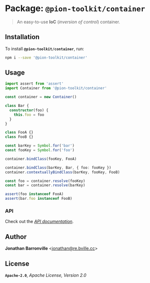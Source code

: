 # Package: `@pion-toolkit/container`

> An easy-to-use __IoC__ (*inversion of control*) container.

## Installation

To install __`@pion-toolkit/container`__, run:

```sh
npm i --save '@pion-toolkit/container'
```

## Usage

```typescript
import assert from 'assert'
import Container from '@pion-toolkit/container'

const container = new Container()

class Bar {
  constructor(foo) {
    this.foo = foo
  }
}

class FooA {}
class FooB {}

const barKey = Symbol.for('bar')
const fooKey = Symbol.for('foo')

container.bindClass(fooKey, FooA)

container.bindClass(barKey, Bar, { foo: fooKey })
container.contextuallyBindClass(barKey, fooKey, FooB)

const foo = container.resolve(fooKey)
const bar = container.resolve(barKey)

assert(foo instanceof FooA)
assert(bar.foo instanceof FooB)
```

### API

Check out the [*API documentation*](docs/classes/_container_.container.md).

## Author

__Jonathan Barronville__ <[jonathan@re.bville.cc](mailto:jonathan@re.bville.cc)>

## License

__`Apache-2.0`__, *Apache License, Version 2.0*
